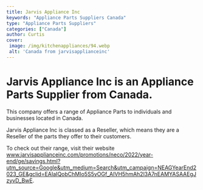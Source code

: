 ```yaml
---
title: Jarvis Appliance Inc
keywords: "Appliance Parts Suppliers Canada"
type: "Appliance Parts Suppliers"
categories: ["Canada"]
author: Curtis
cover:
 image: /img/kitchenappliances/94.webp
 alt: 'Canada from jarvisapplianceinc'
---
```


# Jarvis Appliance Inc is an Appliance Parts Supplier from Canada.

This company offers a range of Appliance Parts to individuals and businesses located in Canada.

Jarvis Appliance Inc is classed as a Reseller, which means they are a Reseller of the parts they offer to their customers.

To check out their range, visit their website www.jarvisapplianceinc.com/promotions/neco/2022/year-end/ge/savings.html?utm_source=Google&utm_medium=Search&utm_campaign=NEAGYearEnd2023_GE&gclid=EAIaIQobChMIo5S5yOGf_AIVH5hmAh2l3A7nEAMYASAAEgJzyvD_BwE.
